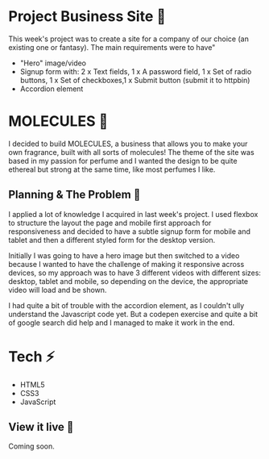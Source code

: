 # Project Business Site 👔
This week's project was to create a site for a company of our choice (an existing one or fantasy). 
The main requirements were to have" 

- "Hero" image/video 
- Signup form with: 2 x Text fields, 1 x A password field, 1 x Set of radio buttons, 1 x Set of checkboxes,1 x Submit button (submit it to httpbin)
- Accordion element 


# MOLECULES 🧪
I decided to build MOLECULES, a business that allows you to make your own fragrance, built with all sorts of molecules! 
The theme of the site was based in my passion for perfume and I wanted the design to be quite ethereal but strong at the same time, like most perfumes I like. 

## Planning & The Problem 🧩

I applied a lot of knowledge I acquired in last week's project. I used flexbox to structure the layout the page and mobile first approach for responsiveness and decided to have a subtle signup form for mobile and tablet and then a different styled form for the desktop version.

Initially I was going to have a hero image but then switched to a video because I wanted to have the challenge of making it responsive across devices, so my approach was to have 3 different videos with different sizes: desktop, tablet and mobile, so depending on the device, the appropriate video will load and be shown.

I had quite a bit of trouble with the accordion element, as I couldn't  ully understand the Javascript code yet. But a codepen exercise and quite a bit of google search did help and I managed to make it work in the end.

# Tech ⚡
- HTML5
- CSS3
- JavaScript

## View it live 🔴
Coming soon.
